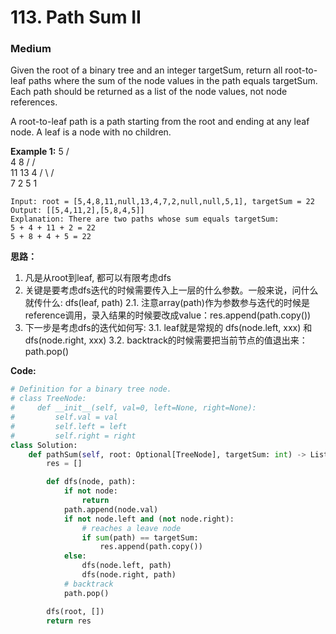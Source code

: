 # 113. Path Sum II
### Medium

Given the root of a binary tree and an integer targetSum, return all root-to-leaf paths where the sum of the node values in the path equals targetSum. Each path should be returned as a list of the node values, not node references.

A root-to-leaf path is a path starting from the root and ending at any leaf node. A leaf is a node with no children.

**Example 1:**
        5
      /   \
     4     8
    /     / \
   11    13  4
  /  \      / \
 7    2    5   1

```
Input: root = [5,4,8,11,null,13,4,7,2,null,null,5,1], targetSum = 22
Output: [[5,4,11,2],[5,8,4,5]]
Explanation: There are two paths whose sum equals targetSum:
5 + 4 + 11 + 2 = 22
5 + 8 + 4 + 5 = 22
```

**思路：**
1. 凡是从root到leaf, 都可以有限考虑dfs
2. 关键是要考虑dfs迭代的时候需要传入上一层的什么参数。一般来说，问什么就传什么: dfs(leaf, path)
2.1. 注意array(path)作为参数参与迭代的时候是reference调用，录入结果的时候要改成value：res.append(path.copy())
3. 下一步是考虑dfs的迭代如何写:
3.1. leaf就是常规的 dfs(node.left, xxx) 和 dfs(node.right, xxx)
3.2. backtrack的时候需要把当前节点的值退出来：path.pop()

**Code:**
```python
# Definition for a binary tree node.
# class TreeNode:
#     def __init__(self, val=0, left=None, right=None):
#         self.val = val
#         self.left = left
#         self.right = right
class Solution:
    def pathSum(self, root: Optional[TreeNode], targetSum: int) -> List[List[int]]:
        res = []

        def dfs(node, path):
            if not node:
                return
            path.append(node.val)
            if not node.left and (not node.right):
                # reaches a leave node
                if sum(path) == targetSum:
                    res.append(path.copy())
            else:
                dfs(node.left, path)
                dfs(node.right, path)
            # backtrack
            path.pop()

        dfs(root, [])
        return res
```